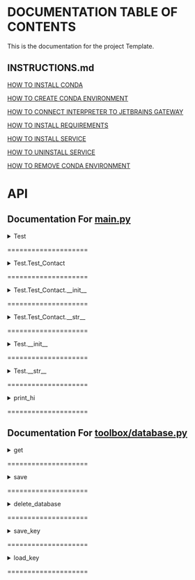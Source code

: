 # DOCUMENTATION TABLE OF CONTENTS #

This is the documentation for the project Template.

## INSTRUCTIONS.md ##

[HOW TO INSTALL CONDA](/docs/INSTRUCTIONS.md#how-to-install-conda)

[HOW TO CREATE CONDA ENVIRONMENT](/docs/INSTRUCTIONS.md#how-to-create-conda-environment)

[HOW TO CONNECT INTERPRETER TO JETBRAINS GATEWAY](/docs/INSTRUCTIONS.md#how-to-connect-interpreter-to-jetbrains-gateway)

[HOW TO INSTALL REQUIREMENTS](/docs/INSTRUCTIONS.md#how-to-install-requirements)

[HOW TO INSTALL SERVICE](/docs/INSTRUCTIONS.md#how-to-install-service)

[HOW TO UNINSTALL SERVICE](/docs/INSTRUCTIONS.md#how-to-uninstall-service)

[HOW TO REMOVE CONDA ENVIRONMENT](/docs/INSTRUCTIONS.md#how-to-remove-conda-environment)

# API #

## Documentation For [main.py](/docs/MAIN.md) ##

<details><summary>Test</summary><br>### [Test](/docs/MAIN.md#test) ###

- [class Test:](./../main.py#L5) 

Notes

```python
    This is a test class, it is used to test the documentation generator
```

Examples

```python
    test_contact = Test.Test_Contact("123-456-7890", 1234)
    test_object = Test("Bill", 20, test_contact)
    print(test_object)
```

References

```python
    No Links
```

</details>

====================

<details><summary>Test.Test_Contact</summary><br>### [Test.Test_Contact](/docs/MAIN.md#testtest_contact) ###

- [class Test_Contact:](./../main.py#L21) 

Notes

```python
        This is a test class, it is used to test the documentation generator
```

Examples

```python
        test_contact = Test.Test_Contact("123-456-7890", 1234)
        print(test_contact)
```

References

```python
        No Links
```

</details>

====================

<details><summary>Test.Test_Contact.__init__</summary><br>### [Test.Test_Contact.__init__](/docs/MAIN.md#testtest_contact__init__) ###

- [def __init__(self, phone: str, address: int):](./../main.py#L37) 

Notes

```python
            This function is called when the object is created
```

Parameters

```python
            phone : str
                The phone number of the person to greet
            address : int
                The address of the person to greet
```

Returns

```python
            None
                This function does not return anything
```

Examples

```python
            address_object = Test.Test_Contact("123-456-7890", 1234)
```

References

```python
            No Links
```

</details>

====================

<details><summary>Test.Test_Contact.__str__</summary><br>### [Test.Test_Contact.__str__](/docs/MAIN.md#testtest_contact__str__) ###

- [def __str__(self):](./../main.py#L64) 

Notes

```python
            This function is called when the object is printed
```

Parameters

```python
            None
```

Returns

```python
            str
                This function returns a string representation of the object
```

Examples

```python
            address_object = Test.Test_Contact("123-456-7890", 1234)
            print(address_object)
```

References

```python
            No Links
```

</details>

====================

<details><summary>Test.__init__</summary><br>### [Test.__init__](/docs/MAIN.md#test__init__) ###

- [def __init__(self, name: str, age: int, contact: Test_Contact):](./../main.py#L91) 

Notes

```python
        This function is called when the object is created
```

Parameters

```python
        name : str
            The name of the person to greet
        age : int
            The age of the person to greet
```

Returns

```python
        None
            This function does not return anything
```

Examples

```python
        test_object = Test("Bill", 20)
```

References

```python
        No Links
```

</details>

====================

<details><summary>Test.__str__</summary><br>### [Test.__str__](/docs/MAIN.md#test__str__) ###

- [def __str__(self):](./../main.py#L120) 

Notes

```python
        This function is called when the object is printed
```

Parameters

```python
        None
```

Returns

```python
        str
            This function returns a string representation of the object
```

Examples

```python
        test_object = Test("Bill", 20)
        print(test_object)
```

References

```python
        No Links
```

</details>

====================

<details><summary>print_hi</summary><br>### [print_hi](/docs/MAIN.md#print_hi) ###

- [def print_hi(name: str) -> None:](./../main.py#L147) 

Notes

```python
        ello
```

Parameters

```python
        name : str
            The name of the person to greet
```

Returns

```python
        None
            This function does not return anything
```

Examples

```python
        print_hi('PyCharm')
```

References

```python
        https://www.jetbrains.com/help/pycharm/creating-and-running-your-first-python-project.html
```

</details>

====================

## Documentation For [toolbox/database.py](/docs/TOOLBOX-DATABASE.md) ##

<details><summary>get</summary><br>### [get](/docs/TOOLBOX-DATABASE.md#get) ###

- [def get(name: str) -> object | None:](./../toolbox/database.py#L9) 

Notes

```python
    This function is used to load objects from the database folder
```

Parameters

```python
    name : str
        The name of the file to be loaded
```

Returns

```python
    object or None
        The object loaded from the file, could be anything
```

Examples

```python
    spreadsheet_data = get('spreadsheet_people')
```

References

```python
    No Links
```

</details>

====================

<details><summary>save</summary><br>### [save](/docs/TOOLBOX-DATABASE.md#save) ###

- [def save(name: str, data: any) -> None:](./../toolbox/database.py#L40) 

Notes

```python
    This function is used to save objects to the database folder
```

Parameters

```python
    name : str
        The name of the file to be saved
    data : any
        The data to be saved
```

Returns

```python
    None
        This function does not return anything
```

Examples

```python
    spreadsheet_data = {"People": ["Bill", "Kent", "Steve"], "Ages": [20, 30, 40]}

    save('spreadsheet_people', spreadsheet_data)
```

References

```python
    No Links
```

</details>

====================

<details><summary>delete_database</summary><br>### [delete_database](/docs/TOOLBOX-DATABASE.md#delete_database) ###

- [def delete_database(name: str) -> object | None:](./../toolbox/database.py#L75) 

Notes

```python
    This function is used to delete objects from the database folder
```

Parameters

```python
    name : str
        The name of the file to be deleted
```

Returns

```python
    object or None
        The object loaded from the file, could be anything
```

Examples

```python
    spreadsheet_data = {"People": ["Bill", "Kent", "Steve"], "Ages": [20, 30, 40]}

    save('spreadsheet_people', spreadsheet_data)

    delete_database('spreadsheet_people')
```

References

```python
    No Links
```

</details>

====================

<details><summary>save_key</summary><br>### [save_key](/docs/TOOLBOX-DATABASE.md#save_key) ###

- [def save_key(platform: str, key: str, override: bool = False) -> None:](./../toolbox/database.py#L113) 

Notes

```python
    This function is used to save keys in a secure location
```

Parameters

```python
    platform: str
        The name of the platform to be saved (e.g. 'google')
    key: str
        The key to be saved (e.g. '<google_api_key>')
    override: bool
        Whether or not to override the key if it already exists
```

Returns

```python
    None
        This function does not return anything
```

Examples

```python
    save_key('google', '<google_api_key>')
```

References

```python
    https://www.nylas.com/blog/making-use-of-environment-variables-in-python/
```

</details>

====================

<details><summary>load_key</summary><br>### [load_key](/docs/TOOLBOX-DATABASE.md#load_key) ###

- [def load_key(platform: str) -> str | None:](./../toolbox/database.py#L148) 

Notes

```python
        This function is used to load keys from a secure location
```

Parameters

```python
        platform: str
            The key to be loaded (e.g. '<google_api_key>')
```

Returns

```python
        str or None
            This function returns the key if it exists, otherwise it returns None
```

Examples

```python
        key = load_key('google')
```

References

```python
        https://www.nylas.com/blog/making-use-of-environment-variables-in-python/
```

</details>

====================

